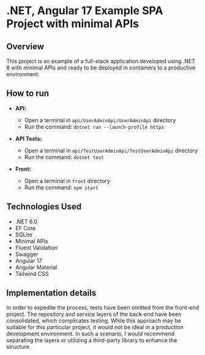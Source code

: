 # .NET, Angular 17 Example SPA Project with minimal APIs

## Overview

This project is an example of a full-stack application developed using .NET 8 with minimal APIs and ready to be deployed in containers to a productive environment.

## How to run

- **API:**
    - Open a terminal in `api/UserAdminApi/UserAdminApi` directory
    - Run the command: `dotnet run --launch-profile https`

- **API Tests:**
    - Open a terminal in `api/TestUserAdminApi/TestUserAdminApi` directory
    - Run the command: `dotnet test`

- **Front:**
    - Open a terminal in `front` directory
    - Run the command: `npm start`

## Technologies Used

- .NET 6.0
- EF Core
- SQLite
- Minimal APIs
- Fluent Validation
- Swagger
- Angular 17
- Angular Material
- Tailwind CSS

## Implementation details

In order to expedite the process, tests have been omitted from the front-end project. The repository and service layers of the back-end have been consolidated, which complicates testing. While this approach may be suitable for this particular project, it would not be ideal in a production development environment. In such a scenario, I would recommend separating the layers or utilizing a third-party library to enhance the structure.